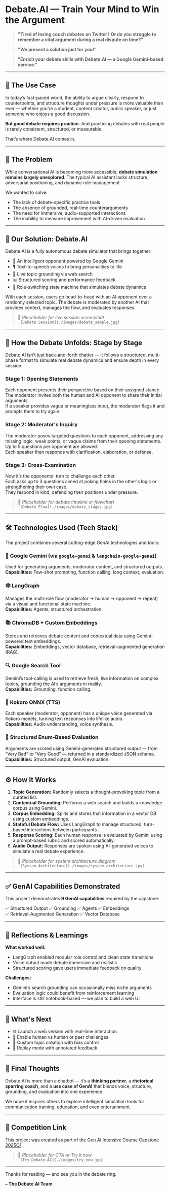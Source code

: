 # Debate.AI — Train Your Mind to Win the Argument

> **"Tired of losing couch debates on Twitter? Or do you struggle to remember a vital argument during a real dispute on time?"**

> **"We present a solution just for you!"**

> **"Enrich your debate skills with Debate.AI — a Google Gemini-based service."**

---

## 🧠 The Use Case

In today’s fast-paced world, the ability to argue clearly, respond to counterpoints, and structure thoughts under pressure is more valuable than ever — whether you're a student, content creator, public speaker, or just someone who enjoys a good discussion.

**But good debate requires practice.** And practicing debates with real people is rarely consistent, structured, or measurable.

That’s where Debate.AI comes in.

---

## 🎯 The Problem

While conversational AI is becoming more accessible, **debate simulation remains largely unexplored**. The typical AI assistant lacks structure, adversarial positioning, and dynamic role management.

We wanted to solve:
- The lack of debate-specific practice tools
- The absence of grounded, real-time counterarguments
- The need for immersive, audio-supported interactions
- The inability to measure improvement with AI-driven evaluation

---

## 🚀 Our Solution: Debate.AI

Debate.AI is a fully autonomous debate simulator that brings together:
- 💬 An intelligent opponent powered by Google Gemini
- 🎙️ Text-to-speech voices to bring personalities to life
- 🧠 Live topic grounding via web search
- 📊 Structured scoring and performance feedback
- 🔄 Role-switching state machine that simulates debate dynamics

With each session, users go head-to-head with an AI opponent over a randomly selected topic. The debate is moderated by another AI that provides context, manages the flow, and evaluates responses.

> 📸 _Placeholder for live session screenshot_  
> `![Debate Session](./images/debate_sample.jpg)`

---

## 🧭 How the Debate Unfolds: Stage by Stage

Debate.AI isn’t just back-and-forth chatter — it follows a structured, multi-phase format to simulate real debate dynamics and ensure depth in every session:

### **Stage 1: Opening Statements**
Each opponent presents their perspective based on their assigned stance.  
The moderator invites both the human and AI opponent to share their initial arguments.  
If a speaker provides vague or meaningless input, the moderator flags it and prompts them to try again.

### **Stage 2: Moderator's Inquiry**
The moderator poses targeted questions to each opponent, addressing any missing logic, weak points, or vague claims from their opening statements.  
Up to 5 questions per opponent are allowed.  
Each speaker then responds with clarification, elaboration, or defense.

### **Stage 3: Cross-Examination**
Now it’s the opponents' turn to challenge each other.  
Each asks up to 3 questions aimed at poking holes in the other's logic or strengthening their own case.  
They respond in kind, defending their positions under pressure.

> 📸 _Placeholder for debate timeline or flowchart_  
> `![Debate Flow](./images/debate_stages.jpg)`

---

## 🛠️ Technologies Used (Tech Stack)

The project combines several cutting-edge GenAI technologies and tools:

### 🧠 **Google Gemini (via `google-genai` & `langchain-google-genai`)**
Used for generating arguments, moderator content, and structured outputs.  
**Capabilities:** Few-shot prompting, function calling, long context, evaluation.

### 🕸️ **LangGraph**
Manages the multi-role flow (moderator → human → opponent → repeat) via a visual and functional state machine.  
**Capabilities:** Agents, structured orchestration.

### 📚 **ChromaDB + Custom Embeddings**
Stores and retrieves debate content and contextual data using Gemini-powered text embeddings.  
**Capabilities:** Embeddings, vector database, retrieval-augmented generation (RAG).

### 🔍 **Google Search Tool**
Gemini’s tool-calling is used to retrieve fresh, live information on complex topics, grounding the AI’s arguments in reality.  
**Capabilities:** Grounding, function calling.

### 🎤 **Kokoro ONNX (TTS)**
Each speaker (moderator, opponent) has a unique voice generated via Kokoro models, turning text responses into lifelike audio.  
**Capabilities:** Audio understanding, voice synthesis.

### 🧪 **Structured Enum-Based Evaluation**
Arguments are scored using Gemini-generated structured output — from “Very Bad” to “Very Good” — returned in a standardized JSON schema.  
**Capabilities:** Structured output, GenAI evaluation.

---

## ⚙️ How It Works

1. **Topic Generation:** Randomly selects a thought-provoking topic from a curated list.
2. **Contextual Grounding:** Performs a web search and builds a knowledge corpus using Gemini.
3. **Corpus Embedding:** Splits and stores that information in a vector DB using custom embeddings.
4. **Stateful Debate Flow:** Uses LangGraph to manage structured, turn-based interactions between participants.
5. **Response Scoring:** Each human response is evaluated by Gemini using a prompt-based rubric and scored automatically.
6. **Audio Output:** Responses are spoken using AI-generated voices to simulate a real debate experience.

> 📸 _Placeholder for system architecture diagram_  
> `![System Architecture](./images/system_architecture.jpg)`

---

## ✅ GenAI Capabilities Demonstrated

This project demonstrates **9 GenAI capabilities** required by the capstone:

✅ Structured Output
✅ Grounding
✅ Agents
✅ Embeddings  
✅ Retrieval-Augmented Generation
✅ Vector Database  

---

## 🔬 Reflections & Learnings

**What worked well:**
- LangGraph enabled modular role control and clean state transitions
- Voice output made debate immersive and realistic
- Structured scoring gave users immediate feedback on quality

**Challenges:**
- Gemini’s search grounding can occasionally miss niche arguments
- Evaluation logic could benefit from reinforcement learning
- Interface is still notebook-based — we plan to build a web UI

---

## 📍 What's Next

- 🌐 Launch a web version with real-time interaction
- 👥 Enable human vs human or peer challenges
- 💬 Custom topic creation with bias control
- 🧭 Replay mode with annotated feedback

---

## 📣 Final Thoughts

Debate.AI is more than a chatbot — it’s a **thinking partner**, a **rhetorical sparring coach**, and a **use case of GenAI** that blends voice, structure, grounding, and evaluation into one experience.

We hope it inspires others to explore intelligent simulation tools for communication training, education, and even entertainment.

---

## 🔗 Competition Link

This project was created as part of the [Gen AI Intensive Course Capstone 2025Q1](https://www.kaggle.com/competitions/gen-ai-intensive-course-capstone-2025q1).

> 📸 _Placeholder for CTA or Try it now_  
> `![Try Debate.AI](./images/try_now.jpg)`

---

Thanks for reading — and see you in the debate ring.

**– The Debate.AI Team**
